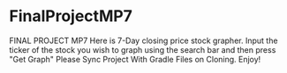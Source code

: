 # FinalProjectMP7
FINAL PROJECT MP7
Here is 7-Day closing price stock grapher. 
Input the ticker of the stock you wish to graph using the search bar and then press "Get Graph"
Please Sync Project With Gradle Files on Cloning.
Enjoy!
